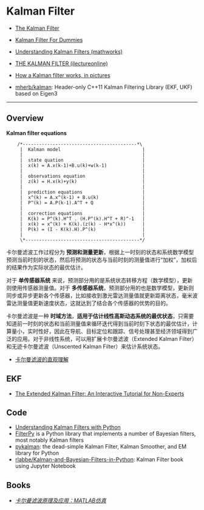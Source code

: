 # Kalman Filter

* [The Kalman Filter](http://www.cs.unc.edu/~welch/kalman/)
* [Kalman Filter For Dummies](http://bilgin.esme.org/BitsAndBytes/KalmanFilterforDummies)
* [Understanding Kalman Filters (mathworks)](https://www.mathworks.com/videos/series/understanding-kalman-filters.html)
* [THE KALMAN FILTER (ilectureonline)](http://www.ilectureonline.com/lectures/subject/SPECIAL%20TOPICS/26/190)
* [How a Kalman filter works, in pictures](http://www.bzarg.com/p/how-a-kalman-filter-works-in-pictures/)

* [mherb/kalman](https://github.com/mherb/kalman): Header-only C++11 Kalman Filtering Library (EKF, UKF) based on Eigen3

-----

## Overview

**Kalman filter equations**

```
    /*------------------------------------------*\
     |  Kalman model                              |
     |                                            |
     |  state quation                             |
     |  x(k) = A.x(k-1)+B.u(k)+w(k-1)             |
     |                                            |
     |  observations equation                     |
     |  z(k) = H.x(k)+y(k)                        |
     |                                            |
     |  prediction equations                      |
     |  x^(k) = A.x^(k-1) + B.u(k)                |
     |  P^(k) = A.P(k-1).A^T + Q                  |
     |                                            |
     |  correction equations                      |
     |  K(k) = P^(k).H^T . (H.P^(k).H^T + R)^-1   |
     |  x(k) = x^(k) + K(k).(z(k) - H*x^(k))      |
     |  P(k) = (I - K(k).H).P^(k)                 |
     |                                            |
     \*------------------------------------------*/
```

卡尔曼滤波工作过程分为 **预测和测量更新**，根据上一时刻的状态和系统数学模型预测当前时刻的状态，然后将预测的状态与当前时刻的测量值进行“加权”，加权后的结果作为实际状态的最优估计。  

对于 **单传感器系统** 来说，预测部分用的是系统状态转移方程（数学模型），更新则使用传感器测量值。对于 **多传感器系统**，预测部分用的也是数学模型，更新则同步或异步更新各个传感器，比如接收到激光雷达测量值就更新距离状态，毫米波雷达测量值更新速度状态，这就达到了结合各个传感器的优势的目的。  

卡尔曼滤波是一种 **时域方法**，**适用于估计线性高斯动态系统的最优状态**，只需要知道前一时刻的状态和当前测量值来循环迭代得到当前时刻下状态的最优估计，计算量小，实时性好，因此在导航、目标定位和跟踪、信号处理甚至经济领域得到广泛的应用。对于非线性系统，可以用扩展卡尔曼滤波（Extended Kalman Filter）和无迹卡尔曼滤波（Unscented Kalman Filter）来估计系统状态。

* [卡尔曼滤波的直观理解](https://zhuanlan.zhihu.com/p/32253874)

## EKF

* [The Extended Kalman Filter: An Interactive Tutorial for Non-Experts](http://home.wlu.edu/~levys/kalman_tutorial/)


## Code

* [Understanding Kalman Filters with Python](https://medium.com/@jaems33/understanding-kalman-filters-with-python-2310e87b8f48)
* [FilterPy](https://filterpy.readthedocs.io/en/latest/) is a Python library that implements a number of Bayesian filters, most notably Kalman filters
* [pykalman](https://pykalman.github.io/): the dead-simple Kalman Filter, Kalman Smoother, and EM library for Python
* [rlabbe/Kalman-and-Bayesian-Filters-in-Python](https://github.com/rlabbe/Kalman-and-Bayesian-Filters-in-Python): Kalman Filter book using Jupyter Notebook

## Books

* *[卡尔曼滤波原理及应用：MATLAB仿真](http://yydz.phei.com.cn/book/eebook/%E5%8D%A1%E5%B0%94%E6%9B%BC%E6%BB%A4%E6%B3%A2%E5%8E%9F%E7%90%86%E5%8F%8A%E5%BA%94%E7%94%A8%EF%BC%9Amatlab%E4%BB%BF%E7%9C%9F/)*

